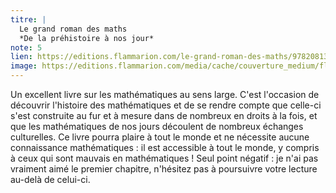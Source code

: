 ```yaml
---
titre: |
  Le grand roman des maths
  *De la préhistoire à nos jour*
note: 5
lien: https://editions.flammarion.com/le-grand-roman-des-maths/9782081378766
image: https://editions.flammarion.com/media/cache/couverture_medium/flammarion_img/Couvertures/9782081378766.jpg
---
```

Un excellent livre sur les mathématiques au sens large. C'est l'occasion de découvrir l'histoire des mathématiques et de se rendre compte que celle-ci s'est construite au fur et à mesure dans de nombreux en droits à la fois, et que les mathématiques de nos jours découlent de nombreux échanges culturelles. Ce livre pourra plaire à tout le monde et ne nécessite aucune connaissance mathématiques : il est accessible à tout le monde, y compris à ceux qui sont mauvais en mathématiques ! Seul point négatif : je n'ai pas vraiment aimé le premier chapitre, n'hésitez pas à poursuivre votre lecture au-delà de celui-ci.
